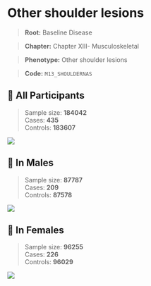 # Other shoulder lesions

> **Root:** Baseline Disease  

> **Chapter:** Chapter XIII- Musculoskeletal  

> **Phenotype:** Other shoulder lesions  

> **Code:** `M13_SHOULDERNAS`

## 🧪 All Participants  
> Sample size: **184042**  
> Cases: **435**  
> Controls: **183607**
<img src="/Disease/Figures/ALL/Baseline/M13_SHOULDERNAS.png"/>
<CsvTable src="/Disease/Data/ALL/Baseline/LG_M13_SHOULDERNAS.csv" label="🔍 View full results" />

## 👨 In Males  
> Sample size: **87787**  
> Cases: **209**  
> Controls: **87578**
<img src="/Disease/Figures/Male/Baseline/M13_SHOULDERNAS.png"/>
<CsvTable src="/Disease/Data/Male/Baseline/LG_M13_SHOULDERNAS.csv" label="🔍 View full results" />

## 👩 In Females  
> Sample size: **96255**  
> Cases: **226**  
> Controls: **96029**
<img src="/Disease/Figures/Female/Baseline/M13_SHOULDERNAS.png"/>
<CsvTable src="/Disease/Data/Female/Baseline/LG_M13_SHOULDERNAS.csv" label="🔍 View full results" />
